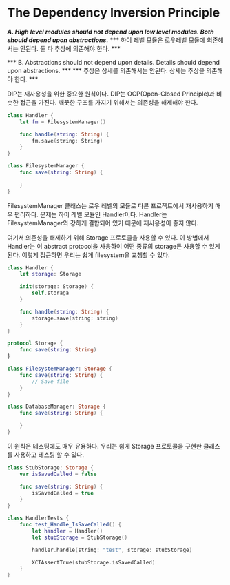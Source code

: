 # The Dependency Inversion Principle

***A. High level modules should not depend upon low level modules. Both should depend upon abstractions.***
*** 하이 레벨 모듈은 로우레벨 모듈에 의존해서는 안된다. 둘 다 추상에 의존해야 한다. ***

*** B. Abstractions should not depend upon details. Details should depend upon abstractions. ***
*** 추상은 상세를 의존해서는 안된다. 상세는 추상을 의존해야 한다. ***

DIP는 재사용성을 위한 중요한 원칙이다. DIP는 OCP(Open-Closed Principle)과 비슷한 접근을 가진다. 깨끗한 구조를 가지기 위해서는 의존성을 해제해야 한다.

```swift
class Handler {
	let fm = FilesystemManager()

	func handle(string: String) {
		fm.save(string: String)
	}
}

class FilesystemManager {
	func save(string: String) {
		
	}
}
```

FilesystemManager 클래스는 로우 레벨의 모듈로 다른 프로젝트에서 재사용하기 매우 편리하다. 문제는 하이 레벨 모듈인 Handler이다. Handler는 FilesystemManager와 강하게 결합되어 있기 때문에 재사용성이 좋지 않다. 

여기서 의존성을 해제하기 위해 Storage 프로토콜을 사용할 수 있다. 이 방법에서 Handler는 이 abstract protocol을 사용하여 어떤 종류의 storage든 사용할 수 있게 된다. 이렇게 접근하면 우리는 쉽게 filesystem을 교쳉할 수 있다.

```swift
class Handler {
	let storage: Storage

	init(storage: Storage) {
		self.storaga
	}

	func handle(string: String) {
		storage.save(string: string)
	}
}

protocol Storage {
	func save(string: String)
}

class FilesystemManager: Storage {
	func save(string: String) {
		// Save file
	}
}

class DatabaseManager: Storage {
	func save(string: String) {

	}
}
```

이 원칙은 테스팅에도 매우 유용하다. 우리는 쉽게 Storage 프로토콜을 구현한 클래스를 사용하고 테스팅 할 수 있다.

```swift
class StubStorage: Storage {
	var isSavedCalled = false

	func save(string: String) {
		isSavedCalled = true
	}
}

class HandlerTests {
	func test_Handle_IsSaveCalled() {
		let handler = Handler()
		let stubStorage = StubStorage()

		handler.handle(string: "test", storage: stubStorage)

		XCTAssertTrue(stubStorage.isSavedCalled)
	}
}
```